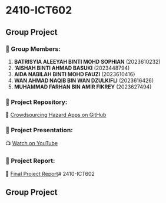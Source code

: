 # 2410-ICT602
## Group Project

### 👥 Group Members:
1. **BATRISYIA ALEEYAH BINTI MOHD SOPHIAN** (2023610232)  
2. **‘AISHAH BINTI AHMAD BASUKI** (2023448794)  
3. **AIDA NABILAH BINTI MOHD FAUZI** (2023610416)  
4. **WAN AHMAD NAQIB BIN WAN DZULKIFLI** (2023616426)  
5. **MUHAMMAD FARHAN BIN AMIR FIKREY** (2023627494)  

### 📂 Project Repository:
🔗 [Crowdsourcing Hazard Apps on GitHub](https://github.com/JustPaan/Crowdsourcing-hazard)

### 🎥 Project Presentation:
📺 [Watch on YouTube](https://youtu.be/ncDr-vsgykE)

### 📄 Project Report:

📄 [Final Project Report](https://drive.google.com/file/d/1ZDkKLGkSAkoTwlH5DsWvh4Lx-Jx-_icu/view?usp=sharing)# 2410-ICT602
## Group Project
